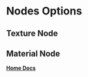 # Nodes Options

## Texture Node

## Material Node

[**Home Docs**](https://cheke.github.io/MultiPacker)
